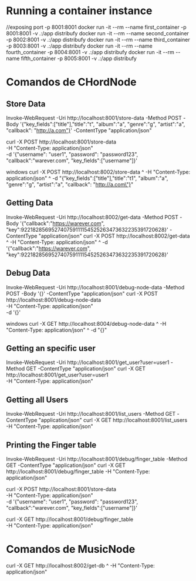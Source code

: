 # Running a container instance
//exposing port -p 8001:8001 
docker run -it --rm --name first_container -p 8001:8001 -v .\:/app distribufy
docker run -it --rm --name second_container -p 8002:8001 -v .\:/app distribufy
docker run -it --rm --name third_container -p 8003:8001 -v .\:/app distribufy
docker run -it --rm --name fourth_container -p 8004:8001 -v .\:/app distribufy
docker run -it --rm --name fifth_container -p 8005:8001 -v .\:/app distribufy


# Comandos de CHordNode

## Store Data
Invoke-WebRequest -Uri http://localhost:8001/store-data -Method POST -Body '{"key_fields":["title"],"title":"t", "album":"a", "genre":"g", "artist":"a", "callback": "http://a.com"}' -ContentType "application/json"

curl -X POST http://localhost:8001/store-data \
     -H "Content-Type: application/json" \
     -d '{"username": "user1", "password": "password123", "callback":"warever.com", "key_fields":["username"]}'

windows
curl -X POST http://localhost:8002/store-data ^
     -H "Content-Type: application/json" ^
     -d "{\"key_fields\":[\"title\"],\"title\":\"t1\", \"album\":\"a\", \"genre\":\"g\", \"artist\":\"a\", \"callback\": \"http://a.com\"}"


## Getting Data
Invoke-WebRequest -Uri http://localhost:8002/get-data -Method POST -Body '{"callback":"https://warever.com", "key":922182856952740759111154525263473632235391720628}' -ContentType "application/json"
curl -X POST http://localhost:8002/get-data ^
     -H "Content-Type: application/json" ^
     -d '{"callback":"https://warever.com", "key":922182856952740759111154525263473632235391720628}'

## Debug Data
Invoke-WebRequest -Uri http://localhost:8001/debug-node-data -Method POST -Body '{}' -ContentType "application/json"
curl -X POST http://localhost:8001/debug-node-data \
     -H "Content-Type: application/json" \
     -d '{}'

windows
curl -X GET http://localhost:8004/debug-node-data ^
     -H "Content-Type: application/json" ^
     -d "{}"


## Getting an specific user
Invoke-WebRequest -Uri http://localhost:8001/get_user?user=user1 -Method GET -ContentType "application/json"
curl -X GET http://localhost:8001/get_user?user=user1 \
     -H "Content-Type: application/json"

## Getting all Users
Invoke-WebRequest -Uri http://localhost:8001/list_users -Method GET -ContentType "application/json"
curl -X GET http://localhost:8001/list_users \
     -H "Content-Type: application/json"

## Printing the Finger table
Invoke-WebRequest -Uri http://localhost:8001/debug/finger_table -Method GET -ContentType "application/json"
curl -X GET http://localhost:8001/debug/finger_table \-H "Content-Type: application/json"



curl -X POST http://localhost:8001/store-data \
     -H "Content-Type: application/json" \
     -d '{"username": "user1", "password": "password123", "callback":"warever.com", "key_fields":["username"]}'

curl -X GET http://localhost:8001/debug/finger_table \
     -H "Content-Type: application/json"


# Comandos de MusicNode

curl -X GET http://localhost:8002/get-db ^
     -H "Content-Type: application/json" 